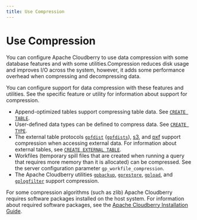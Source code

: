 ```yaml
---
title: Use Compression
---
```


# Use Compression

You can configure Apache Cloudberry to use data compression with some database features and with some utilities.Compression reduces disk usage and improves I/O across the system, however, it adds some performance overhead when compressing and decompressing data.

You can configure support for data compression with these features and utilities. See the specific feature or utility for information about support for compression.

- Append-optimized tables support compressing table data. See [`CREATE TABLE`](../sql-stmts/create-table.md).
- User-defined data types can be defined to compress data. See [`CREATE TYPE`](../sql-stmts/create-type.md).
- The external table protocols [`gpfdist`](../data-loading/load-data-using-gpfdist.md) ([`gpfdists`](../data-loading/load-data-using-gpfdists.md)), [s3](../data-loading/load-data-from-s3.md), and [pxf](../data-loading/load-data-using-pxf.md) support compression when accessing external data. For information about external tables, see [`CREATE EXTERNAL TABLE`](../sql-stmts/create-external-table.md).
- Workfiles (temporary spill files that are created when running a query that requires more memory than it is allocated) can be compressed. See the server configuration parameter `gp_workfile_compression`.
- The Apache Cloudberry utilities [`gpbackup`](../sys-utilities/gpbackup.md), [`gprestore`](../sys-utilities/gprestore.md), [`gpload`](../sys-utilities/gpload.md), and [`gplogfilter`](../sys-utilities/gplogfilter.md) support compression.

For some compression algorithms (such as zlib) Apache Cloudberry requires software packages installed on the host system. For information about required software packages, see the [Apache Cloudberry Installation Guide](../cbdb-op-software-hardware.md).
